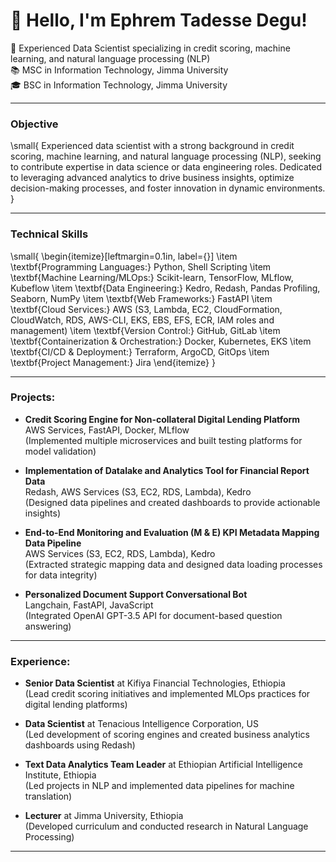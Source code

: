 # 👋 Hello, I'm Ephrem Tadesse Degu!

🧠 Experienced Data Scientist specializing in credit scoring, machine learning, and natural language processing (NLP)  
📚 MSC in Information Technology, Jimma University  
🎓 BSC in Information Technology, Jimma University  

---

### Objective
\small{
Experienced data scientist with a strong background in credit scoring, machine learning, and natural language processing (NLP), seeking to contribute expertise in data science or data engineering roles. Dedicated to leveraging advanced analytics to drive business insights, optimize decision-making processes, and foster innovation in dynamic environments.
}

---

### Technical Skills
\small{
 \begin{itemize}[leftmargin=0.1in, label={}]
    \item \textbf{Programming Languages:} Python, Shell Scripting
    \item \textbf{Machine Learning/MLOps:} Scikit-learn, TensorFlow, MLflow, Kubeflow
    \item \textbf{Data Engineering:} Kedro, Redash, Pandas Profiling, Seaborn, NumPy
    \item \textbf{Web Frameworks:} FastAPI
    \item \textbf{Cloud Services:} AWS (S3, Lambda, EC2, CloudFormation, CloudWatch, RDS, AWS-CLI, EKS, EBS, EFS, ECR, IAM roles and management)
    \item \textbf{Version Control:} GitHub, GitLab
    \item \textbf{Containerization \& Orchestration:} Docker, Kubernetes, EKS
    \item \textbf{CI/CD \& Deployment:} Terraform, ArgoCD, GitOps
    \item \textbf{Project Management:} Jira
 \end{itemize}
}

---

### Projects:
- **Credit Scoring Engine for Non-collateral Digital Lending Platform**  
  AWS Services, FastAPI, Docker, MLflow  
  (Implemented multiple microservices and built testing platforms for model validation)

- **Implementation of Datalake and Analytics Tool for Financial Report Data**  
  Redash, AWS Services (S3, EC2, RDS, Lambda), Kedro  
  (Designed data pipelines and created dashboards to provide actionable insights)

- **End-to-End Monitoring and Evaluation (M & E) KPI Metadata Mapping Data Pipeline**  
  AWS Services (S3, EC2, RDS, Lambda), Kedro  
  (Extracted strategic mapping data and designed data loading processes for data integrity)

- **Personalized Document Support Conversational Bot**  
  Langchain, FastAPI, JavaScript  
  (Integrated OpenAI GPT-3.5 API for document-based question answering)

---

### Experience:
- **Senior Data Scientist** at Kifiya Financial Technologies, Ethiopia  
  (Lead credit scoring initiatives and implemented MLOps practices for digital lending platforms)

- **Data Scientist** at Tenacious Intelligence Corporation, US  
  (Led development of scoring engines and created business analytics dashboards using Redash)

- **Text Data Analytics Team Leader** at Ethiopian Artificial Intelligence Institute, Ethiopia  
  (Led projects in NLP and implemented data pipelines for machine translation)

- **Lecturer** at Jimma University, Ethiopia  
  (Developed curriculum and conducted research in Natural Language Processing)

---

